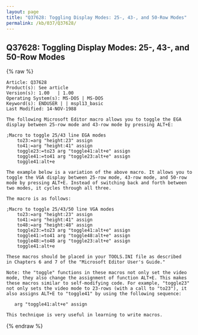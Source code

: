 ```yaml
---
layout: page
title: "Q37628: Toggling Display Modes: 25-, 43-, and 50-Row Modes"
permalink: /kb/037/Q37628/
---
```


## Q37628: Toggling Display Modes: 25-, 43-, and 50-Row Modes

{% raw %}

	Article: Q37628
	Product(s): See article
	Version(s): 1.00   | 1.00
	Operating System(s): MS-DOS | MS-DOS
	Keyword(s): ENDUSER | | mspl13_basic
	Last Modified: 14-NOV-1988
	
	The following Microsoft Editor macro allows you to toggle the EGA
	display between 25-row mode and 43-row mode by pressing ALT+E:
	
	;Macro to toggle 25/43 line EGA modes
	    to23:=arg "height:23" assign
	    to41:=arg "height:41" assign
	    toggle23:=to23 arg "toggle41:alt+e" assign
	    toggle41:=to41 arg "toggle23:alt+e" assign
	    toggle41:alt+e
	
	The example below is a variation of the above macro. It allows you to
	toggle the VGA display between 25-row mode, 43-row mode, and 50-row
	mode by pressing ALT+E. Instead of switching back and forth between
	two modes, it cycles through all three.
	
	The macro is as follows:
	
	;Macro to toggle 25/43/50 line VGA modes
	    to23:=arg "height:23" assign
	    to41:=arg "height:41" assign
	    to48:=arg "height:48" assign
	    toggle23:=to23 arg "toggle41:alt+e" assign
	    toggle41:=to41 arg "toggle48:alt+e" assign
	    toggle48:=to48 arg "toggle23:alt+e" assign
	    toggle41:alt+e
	
	These macros should be placed in your TOOLS.INI file as described
	in Chapters 6 and 7 of the "Microsoft Editor User's Guide."
	
	Note: the "toggle" functions in these macros not only set the video
	mode, they also change the assignment of function ALT+E. This makes
	these macros similar to self-modifying code. For example, "toggle23"
	not only sets the video mode to 23-rows (with a call to "to23"), it
	also assigns ALT+E to "toggle41" by using the following sequence:
	
	   arg "toggle41:alt+e" assign
	
	This technique is very useful in learning to write macros.

{% endraw %}
